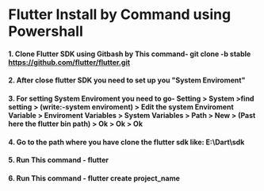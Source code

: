 # Flutter Install by Command using Powershall

#### 1. Clone Flutter SDK using Gitbash by This command- git clone -b stable https://github.com/flutter/flutter.git

#### 2. After close flutter SDK you need to set up you "System Enviroment"

#### 3. For setting System Enviroment you need to go- Setting > System >find setting > (write:-system enviroment) > Edit the system Enviroment Variable >  Enviroment Variables > System Variables > Path > New > (Past here the flutter bin path) > Ok  > Ok > Ok

#### 4. Go to the path where you have clone the flutter sdk like: E:\Dart\sdk

#### 5. Run This command - flutter

#### 6. Run This command - flutter create project_name





